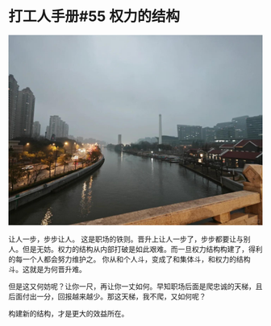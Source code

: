 # 打工人手册#55 权力的结构

 ![](img/7b7114b8-4109-424e-84bc-99d1df776c65.jpg)
 
让人一步，步步让人。
这是职场的铁则。晋升上让人一步了，步步都要让与别人。但是无妨。权力的结构从内部打破是如此艰难。而一旦权力结构构建了，得利的每一个人都会努力维护之。
你从和个人斗，变成了和集体斗，和权力的结构斗。这就是为何晋升难。
 
但是这又何妨呢？让你一尺，再让你一丈如何。早知职场后面是爬忠诚的天梯，且后面付出一分，回报越来越少。那这天梯，我不爬，又如何呢？
 
构建新的结构，才是更大的效益所在。